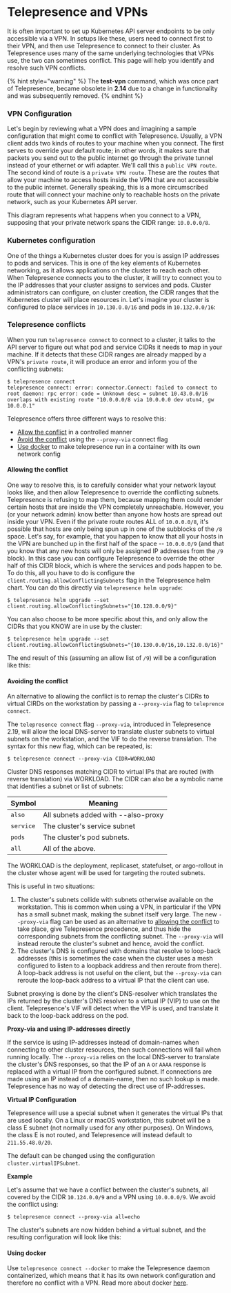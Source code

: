 # Telepresence and VPNs

It is often important to set up Kubernetes API server endpoints to be only accessible via a VPN. In setups like these, users need to connect first to their VPN, and then use Telepresence to connect to their cluster. As Telepresence uses many of the same underlying technologies that VPNs use, the two can sometimes conflict. This page will help you identify and resolve such VPN conflicts.

{% hint style="warning" %}
The **test-vpn** command, which was once part of Telepresence, became obsolete in **2.14** due to a change in functionality and was subsequently removed.
{% endhint %}

### VPN Configuration

Let's begin by reviewing what a VPN does and imagining a sample configuration that might come to conflict with Telepresence. Usually, a VPN client adds two kinds of routes to your machine when you connect. The first serves to override your default route; in other words, it makes sure that packets you send out to the public internet go through the private tunnel instead of your ethernet or wifi adapter. We'll call this a `public VPN route`. The second kind of route is a `private VPN route`. These are the routes that allow your machine to access hosts inside the VPN that are not accessible to the public internet. Generally speaking, this is a more circumscribed route that will connect your machine only to reachable hosts on the private network, such as your Kubernetes API server.

This diagram represents what happens when you connect to a VPN, supposing that your private network spans the CIDR range: `10.0.0.0/8`.

### Kubernetes configuration

One of the things a Kubernetes cluster does for you is assign IP addresses to pods and services. This is one of the key elements of Kubernetes networking, as it allows applications on the cluster to reach each other. When Telepresence connects you to the cluster, it will try to connect you to the IP addresses that your cluster assigns to services and pods. Cluster administrators can configure, on cluster creation, the CIDR ranges that the Kubernetes cluster will place resources in. Let's imagine your cluster is configured to place services in `10.130.0.0/16` and pods in `10.132.0.0/16`:

### Telepresence conflicts

When you run `telepresence connect` to connect to a cluster, it talks to the API server to figure out what pod and service CIDRs it needs to map in your machine. If it detects that these CIDR ranges are already mapped by a VPN's `private route`, it will produce an error and inform you of the conflicting subnets:

```console
$ telepresence connect
telepresence connect: error: connector.Connect: failed to connect to root daemon: rpc error: code = Unknown desc = subnet 10.43.0.0/16 overlaps with existing route "10.0.0.0/8 via 10.0.0.0 dev utun4, gw 10.0.0.1"
```

Telepresence offers three different ways to resolve this:

* [Allow the conflict](telepresence-and-vpns.md#allowing-the-conflict) in a controlled manner
* [Avoid the conflict](telepresence-and-vpns.md#avoiding-the-conflict) using the `--proxy-via` connect flag
* [Use docker](telepresence-and-vpns.md#using-docker) to make telepresence run in a container with its own network config

#### Allowing the conflict

One way to resolve this, is to carefully consider what your network layout looks like, and then allow Telepresence to override the conflicting subnets. Telepresence is refusing to map them, because mapping them could render certain hosts that are inside the VPN completely unreachable. However, you (or your network admin) know better than anyone how hosts are spread out inside your VPN. Even if the private route routes ALL of `10.0.0.0/8`, it's possible that hosts are only being spun up in one of the subblocks of the `/8` space. Let's say, for example, that you happen to know that all your hosts in the VPN are bunched up in the first half of the space -- `10.0.0.0/9` (and that you know that any new hosts will only be assigned IP addresses from the `/9` block). In this case you can configure Telepresence to override the other half of this CIDR block, which is where the services and pods happen to be. To do this, all you have to do is configure the `client.routing.allowConflictingSubnets` flag in the Telepresence helm chart. You can do this directly via `telepresence helm upgrade`:

```console
$ telepresence helm upgrade --set client.routing.allowConflictingSubnets="{10.128.0.0/9}"
```

You can also choose to be more specific about this, and only allow the CIDRs that you KNOW are in use by the cluster:

```console
$ telepresence helm upgrade --set client.routing.allowConflictingSubnets="{10.130.0.0/16,10.132.0.0/16}"
```

The end result of this (assuming an allow list of `/9`) will be a configuration like this:

#### Avoiding the conflict

An alternative to allowing the conflict is to remap the cluster's CIDRs to virtual CIRDs on the workstation by passing a `--proxy-via` flag to `teleprence connect`.

The `telepresence connect` flag `--proxy-via`, introduced in Telepresence 2.19, will allow the local DNS-server to translate cluster subnets to virtual subnets on the workstation, and the VIF to do the reverse translation. The syntax for this new flag, which can be repeated, is:

```console
$ telepresence connect --proxy-via CIDR=WORKLOAD
```

Cluster DNS responses matching CIDR to virtual IPs that are routed (with reverse translation) via WORKLOAD. The CIDR can also be a symbolic name that identifies a subnet or list of subnets:

| Symbol    | Meaning                             |
| --------- | ----------------------------------- |
| `also`    | All subnets added with --also-proxy |
| `service` | The cluster's service subnet        |
| `pods`    | The cluster's pod subnets.          |
| `all`     | All of the above.                   |

The WORKLOAD is the deployment, replicaset, statefulset, or argo-rollout in the cluster whose agent will be used for targeting the routed subnets.

This is useful in two situations:

1. The cluster's subnets collide with subnets otherwise available on the workstation. This is common when using a VPN, in particular if the VPN has a small subnet mask, making the subnet itself very large. The new `--proxy-via` flag can be used as an alternative to [allowing the conflict](telepresence-and-vpns.md#allowing-the-conflict) to take place, give Telepresence precedence, and thus hide the corresponding subnets from the conflicting subnet. The `--proxy-via` will instead reroute the cluster's subnet and hence, avoid the conflict.
2. The cluster's DNS is configured with domains that resolve to loop-back addresses (this is sometimes the case when the cluster uses a mesh configured to listen to a loopback address and then reroute from there). A loop-back address is not useful on the client, but the `--proxy-via` can reroute the loop-back address to a virtual IP that the client can use.

Subnet proxying is done by the client's DNS-resolver which translates the IPs returned by the cluster's DNS resolver to a virtual IP (VIP) to use on the client. Telepresence's VIF will detect when the VIP is used, and translate it back to the loop-back address on the pod.

**Proxy-via and using IP-addresses directly**

If the service is using IP-addresses instead of domain-names when connecting to other cluster resources, then such connections will fail when running locally. The `--proxy-via` relies on the local DNS-server to translate the cluster's DNS responses, so that the IP of an `A` or `AAAA` response is replaced with a virtual IP from the configured subnet. If connections are made using an IP instead of a domain-name, then no such lookup is made. Telepresence has no way of detecting the direct use of IP-addresses.

**Virtual IP Configuration**

Telepresence will use a special subnet when it generates the virtual IPs that are used locally. On a Linux or macOS workstation, this subnet will be a class E subnet (not normally used for any other purposes). On Windows, the class E is not routed, and Telepresence will instead default to `211.55.48.0/20`.

The default can be changed using the configuration `cluster.virtualIPSubnet`.

**Example**

Let's assume that we have a conflict between the cluster's subnets, all covered by the CIDR `10.124.0.0/9` and a VPN using `10.0.0.0/9`. We avoid the conflict using:

```console
$ telepresence connect --proxy-via all=echo
```

The cluster's subnets are now hidden behind a virtual subnet, and the resulting configuration will look like this:

#### Using docker

Use `telepresence connect --docker` to make the Telepresence daemon containerized, which means that it has its own network configuration and therefore no conflict with a VPN. Read more about docker [here](using-docker-for-intercepts.md).
